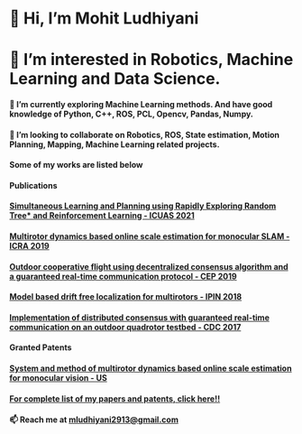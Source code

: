 # 👋 Hi, I’m Mohit Ludhiyani
# 👀 I’m interested in Robotics, Machine Learning and Data Science.
#### 🌱 I’m currently exploring Machine Learning methods. And have good knowledge of Python, C++, ROS, PCL, Opencv, Pandas, Numpy.
#### 💞️ I’m looking to collaborate on Robotics, ROS, State estimation, Motion Planning, Mapping, Machine Learning related projects.
#### Some of my works are listed below
#### Publications
#### [Simultaneous Learning and Planning using Rapidly Exploring Random Tree* and Reinforcement Learning - ICUAS 2021](https://ieeexplore.ieee.org/abstract/document/9476861)
#### [Multirotor dynamics based online scale estimation for monocular SLAM - ICRA 2019](https://ieeexplore.ieee.org/abstract/document/8794372)
#### [Outdoor cooperative flight using decentralized consensus algorithm and a guaranteed real-time communication protocol - CEP 2019 ](https://www.sciencedirect.com/science/article/abs/pii/S0967066118303757)
#### [Model based drift free localization for multirotors - IPIN 2018](https://ieeexplore.ieee.org/abstract/document/8533699)
#### [Implementation of distributed consensus with guaranteed real-time communication on an outdoor quadrotor testbed - CDC 2017](https://scholar.google.co.in/citations?view_op=view_citation&hl=en&user=OLtpB0sAAAAJ&citation_for_view=OLtpB0sAAAAJ:u5HHmVD_uO8C)

#### Granted Patents
#### [System and method of multirotor dynamics based online scale estimation for monocular vision - US](https://patents.google.com/patent/US10748299B2/en)

#### [For complete list of my papers and patents, click here!!](https://scholar.google.co.in/citations?view_op=list_works&hl=en&hl=en&user=OLtpB0sAAAAJ)

#### 📫 Reach me at mludhiyani2913@gmail.com
<!---
mohit-ludhiyani/mohit-ludhiyani is a ✨ special ✨ repository because its `README.md` (this file) appears on your GitHub profile.
You can click the Preview link to take a look at your changes.
--->
